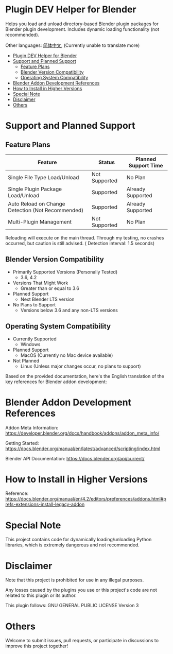 # Plugin DEV Helper for Blender

Helps you load and unload directory-based Blender plugin packages for Blender plugin development. Includes dynamic
loading functionality (not recommended).

Other languages: [简体中文](README_zh.md), (Currently unable to translate more)

<!-- TOC -->
* [Plugin DEV Helper for Blender](#plugin-dev-helper-for-blender)
* [Support and Planned Support](#support-and-planned-support)
  * [Feature Plans](#feature-plans)
  * [Blender Version Compatibility](#blender-version-compatibility)
  * [Operating System Compatibility](#operating-system-compatibility)
* [Blender Addon Development References](#blender-addon-development-references)
* [How to Install in Higher Versions](#how-to-install-in-higher-versions)
* [Special Note](#special-note)
* [Disclaimer](#disclaimer)
* [Others](#others)
<!-- TOC -->

# Support and Planned Support

## Feature Plans

| Feature                                           | Status        | Planned Support Time |
|---------------------------------------------------|---------------|----------------------|
| Single File Type Load/Unload                      | Not Supported | No Plan              |
| Single Plugin Package Load/Unload                 | Supported     | Already Supported    |
| Auto Reload on Change Detection (Not Recommended) | Supported     | Already Supported    |
| Multi-Plugin Management                           | Not Supported | No Plan              |

Reloading will execute on the main thread. Through my testing, no crashes occurred, but caution is still advised. (
Detection interval: 1.5 seconds)

## Blender Version Compatibility

- Primarily Supported Versions (Personally Tested)
    - 3.6, 4.2
- Versions That Might Work
    - Greater than or equal to 3.6
- Planned Support
    - Next Blender LTS version
- No Plans to Support
    - Versions below 3.6 and any non-LTS versions

## Operating System Compatibility

- Currently Supported
    - Windows
- Planned Support
    - MacOS (Currently no Mac device available)
- Not Planned
    - Linux (Unless major changes occur, no plans to support)

Based on the provided documentation, here's the English translation of the key references for Blender addon development:

# Blender Addon Development References

Addon Meta Information: https://developer.blender.org/docs/handbook/addons/addon_meta_info/

Getting Started: https://docs.blender.org/manual/en/latest/advanced/scripting/index.html 

Blender API Documentation: https://docs.blender.org/api/current/

# How to Install in Higher Versions

Reference: https://docs.blender.org/manual/en/4.2/editors/preferences/addons.html#prefs-extensions-install-legacy-addon

# Special Note

This project contains code for dynamically loading/unloading Python libraries, which is extremely dangerous and not
recommended.

# Disclaimer

Note that this project is prohibited for use in any illegal purposes.

Any losses caused by the plugins you use or this project's code are not related to this plugin or its author.

This plugin follows: GNU GENERAL PUBLIC LICENSE Version 3

# Others

Welcome to submit issues, pull requests, or participate in discussions to improve this project together!